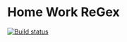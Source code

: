 # Home Work ReGex

[![Build status](https://ci.appveyor.com/api/projects/status/uag8net4n4afxyt4?svg=true)](https://ci.appveyor.com/project/IlyaDyakonov/regex)
